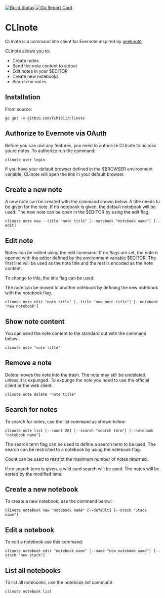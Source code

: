 [![Build Status](https://travis-ci.org/TcM1911/clinote.svg?branch=master)](https://travis-ci.org/TcM1911/clinote) [![Go Report Card](https://goreportcard.com/badge/github.com/TcM1911/clinote)](https://goreportcard.com/report/github.com/TcM1911/clinote)

# CLInote

CLInote is a command line client for Evernote inspired by [geeknote](https://github.com/VitaliyRodnenko/geeknote).

CLInote allows you to:

* Create notes
* Send the note content to stdout
* Edit notes in your $EDITOR
* Create new notebooks
* Search for notes

## Installation

From source:
```
go get -v github.com/TcM1911/clinote
```

## Authorize to Evernote via OAuth

Before you can use any features, you need to authorize CLInote to access youre notes. To authorize run the command:
```
clinote user login
```
If you have your default browser defined in the $BROWSER environment variable, CLInote will open the link in your default browser.

## Create a new note

A new note can be created with the command shown below. A title needs to be given for the note. If no notebook is given, the default notebook will be used. The new note can be open in the $EDITOR by using the edit flag.

```
clinote note new --title "note title" [--notebook "notebook name"] [--edit]
```

## Edit note

Notes can be edited using the edit command. If no flags are set, the note is opened
with the editor defined by the environment variable $EDITOR. The first line will be used as the note title and the rest is encoded as the note content.

To change to title, the title flag can be used.

The note can be moved to another notebook by defining the new notebook
with the notebook flag.
```
clinote note edit "note title" [--title "new note title"] [--notebook "new notebook"]
```

## Show note content

You can send the note content to the standard out with the command below:
```
clinote note "note title"
```

## Remove a note

Delete moves the note into the trash. The note may still be undeleted, unless it is expunged.
To expunge the note you need to use the official client or the web client.
```
clinote note delete "note title"
```

## Search for notes

To search for notes, use the list command as shown below.
```
clinote note list [--count 20] [--search "search term"] [--notebook "notebook name"]
```
The search term flag can be used to define a search term
to be used. The search can be restricted to a notebook
by using the notebook flag.

Count can be used to restrict the maximum number of notes
returned.

If no search term is given, a wild card search will be used.
The notes will be sorted by the modified time.

## Create a new notebook

To create a new notebook, use the command below:
```
clinote notebook new "notebook name" [--default] [--stack "Stack name"]
```

## Edit a notebook

To edit a notebook use this command:
```
clinote notebook edit "notebook name" [--name "new notebook name"] [--stack "new stack"]
```

## List all notebooks

To list all notebooks, use the notebook list command:
```
clinote notebook list
```
